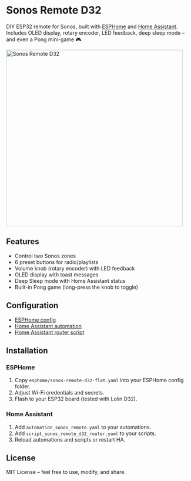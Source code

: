 # Sonos Remote D32

DIY ESP32 remote for Sonos, built with [ESPHome](https://esphome.io/) and [Home Assistant](https://www.home-assistant.io/).  
Includes OLED display, rotary encoder, LED feedback, deep sleep mode – and even a Pong mini-game 🎮.

<p align="left">
  <img src="https://github.com/user-attachments/assets/50707a96-a341-434d-86a5-f0f2064b682a" alt="Sonos Remote D32" width="480">
</p>

## Features
- Control two Sonos zones
- 6 preset buttons for radio/playlists
- Volume knob (rotary encoder) with LED feedback
- OLED display with toast messages
- Deep Sleep mode with Home Assistant status
- Built-in Pong game (long-press the knob to toggle)

## Configuration
- [ESPHome config](esphome/sonos-remote-d32-flat.yaml)  
- [Home Assistant automation](homeassistant/automation_sonos_remote.yaml)  
- [Home Assistant router script](homeassistant/script_sonos_remote_d32_router.yaml)  

## Installation
### ESPHome
1. Copy `esphome/sonos-remote-d32-flat.yaml` into your ESPHome config folder.
2. Adjust Wi-Fi credentials and secrets.
3. Flash to your ESP32 board (tested with Lolin D32).

### Home Assistant
1. Add `automation_sonos_remote.yaml` to your automations.
2. Add `script_sonos_remote_d32_router.yaml` to your scripts.
3. Reload automations and scripts or restart HA.

## License
MIT License – feel free to use, modify, and share.
